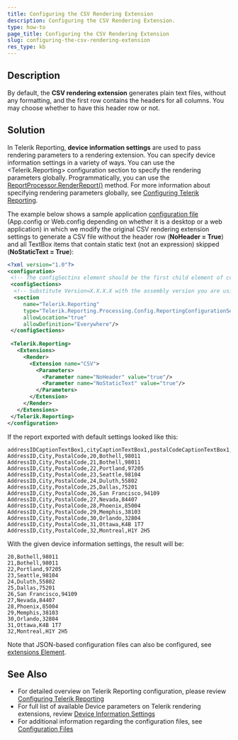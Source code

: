 ```yaml
---
title: Configuring the CSV Rendering Extension
description: Configuring the CSV Rendering Extension.
type: how-to
page_title: Configuring the CSV Rendering Extension
slug: configuring-the-csv-rendering-extension
res_type: kb
---
```


## Description 

By default, the **CSV rendering extension** generates plain text files, without any formatting, and the first row contains the headers for all columns. You may choose whether to have this header row or not.   
   
## Solution
   
In Telerik Reporting, **device information settings** are used to pass rendering parameters to a rendering extension. You can specify device information settings in a variety of ways. You can use the &lt;Telerik.Reporting&gt; configuration section to specify the rendering parameters globally. Programmatically, you can use the [ReportProcessor.RenderReport()](../m-telerik-reporting-processing-reportprocessor-renderreport) method. For more information about specifying rendering parameters globally, see [Configuring Telerik Reporting](../configuring-telerik-reporting).  
   
 The example below shows a sample application [configuration file](https://docs.microsoft.com/en-us/dotnet/framework/configure-apps/) (App.config or Web.config depending on whether it is a desktop or a web application) in which we modify the original CSV rendering extension settings to generate a CSV file without the header row (**NoHeader = True**) and all TextBox items that contain static text (not an expression) skipped (**NoStaticText = True**):  
   
 ```XML
 <?xml version="1.0"?> 
<configuration> 
  <!-- The configSectins element should be the first child element of configuration --> 
  <configSections> 
   <!-- Substitute Version=X.X.X.X with the assembly version you are using! --> 
   <section 
      name="Telerik.Reporting" 
      type="Telerik.Reporting.Processing.Config.ReportingConfigurationSection, Telerik.Reporting, Version=X.X.X.X, Culture=neutral, PublicKeyToken=a9d7983dfcc261be" 
      allowLocation="true" 
      allowDefinition="Everywhere"/> 
  </configSections> 
       
  <Telerik.Reporting> 
    <Extensions> 
      <Render> 
        <Extension name="CSV"> 
          <Parameters> 
            <Parameter name="NoHeader" value="true"/> 
            <Parameter name="NoStaticText" value="true"/>
          </Parameters> 
        </Extension> 
      </Render> 
    </Extensions> 
  </Telerik.Reporting> 
</configuration> 
 ```
   
 If the report exported with default settings looked like this:  
   
```csv
addressIDCaptionTextBox1,cityCaptionTextBox1,postalCodeCaptionTextBox1,textBox1,cityDataTextBox,postalCodeDataTextBox  
AddressID,City,PostalCode,20,Bothell,98011  
AddressID,City,PostalCode,21,Bothell,98011  
AddressID,City,PostalCode,22,Portland,97205  
AddressID,City,PostalCode,23,Seattle,98104  
AddressID,City,PostalCode,24,Duluth,55802  
AddressID,City,PostalCode,25,Dallas,75201  
AddressID,City,PostalCode,26,San Francisco,94109  
AddressID,City,PostalCode,27,Nevada,84407  
AddressID,City,PostalCode,28,Phoenix,85004  
AddressID,City,PostalCode,29,Memphis,38103  
AddressID,City,PostalCode,30,Orlando,32804  
AddressID,City,PostalCode,31,Ottawa,K4B 1T7  
AddressID,City,PostalCode,32,Montreal,H1Y 2H5  
```
   
With the given device information settings, the result will be:  
   
```csv
20,Bothell,98011  
21,Bothell,98011  
22,Portland,97205  
23,Seattle,98104  
24,Duluth,55802  
25,Dallas,75201  
26,San Francisco,94109  
27,Nevada,84407  
28,Phoenix,85004  
29,Memphis,38103  
30,Orlando,32804  
31,Ottawa,K4B 1T7  
32,Montreal,H1Y 2H5  
```

Note that JSON-based configuration files can also be configured, see [extensions Element](../configuring-telerik-reporting-extensions).

## See Also  
 
- For detailed overview on Telerik Reporting configuration, please review [Configuring Telerik Reporting](../configuring-telerik-reporting)
- For full list of available Device parameters on Telerik rendering extensions, review [Device Information Settings](../device-information-settings)
- For additional information regarding the configuration files, see [Configuration Files](https://docs.microsoft.com/en-us/dotnet/framework/configure-apps/)

 

